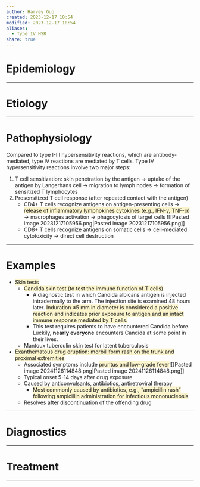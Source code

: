 ```yaml
---
author: Harvey Guo
created: 2023-12-17 10:54
modified: 2023-12-17 10:54
aliases:
  - Type IV HSR
share: true
---
```

# Epidemiology


---
# Etiology


---
# Pathophysiology
Compared to type I-III hypersensitivity reactions, which are antibody-mediated, type IV reactions are mediated by T cells. Type IV hypersensitivity reactions involve two major steps:
1. T cell sensitization: skin penetration by the antigen → uptake of the antigen by Langerhans cell → migration to lymph nodes → formation of sensitized T lymphocytes
2. Presensitized T cell response (after repeated contact with the antigen)
	- CD4+ T cells recognize antigens on antigen-presenting cells → <span style="background:rgba(240, 200, 0, 0.2)">release of inflammatory lymphokines cytokines (e.g., IFN-γ, TNF-α)</span> → macrophages activation → phagocytosis of target cells ![[Pasted image 20231217105956.png|Pasted image 20231217105956.png]]
	- CD8+ T cells recognize antigens on somatic cells → cell-mediated cytotoxicity → direct cell destruction 

---
# Examples
- <span style="background:rgba(240, 200, 0, 0.2)">Skin tests</span>
	- <span style="background:rgba(240, 200, 0, 0.2)">Candida skin test (to test the immune function of T cells)</span>
		- A diagnostic test in which Candida albicans antigen is injected intradermally to the arm. The injection site is examined 48 hours later. <span style="background:rgba(240, 200, 0, 0.2)">Induration ≥5 mm in diameter is considered a positive reaction and indicates prior exposure to antigen and an intact immune response mediated by T cells.</span>
		- This test requires patients to have encountered Candida before. Luckily, **nearly everyone** encounters Candida at some point in their lives.
	- Mantoux tuberculin skin test for latent tuberculosis
- <span style="background:rgba(240, 200, 0, 0.2)">Exanthematous drug eruption: morbilliform rash on the trunk and proximal extremities</span> 
	- Associated symptoms include <span style="background:rgba(240, 200, 0, 0.2)">pruritus and low-grade fever</span>![[Pasted image 20241126114848.png|Pasted image 20241126114848.png]]
	- Typical onset 5-14 days after drug exposure
	- Caused by anticonvulsants, antibiotics, antiretroviral therapy
		- <span style="background:rgba(240, 200, 0, 0.2)">Most commonly caused by antibiotics, e.g., “ampicillin rash” following ampicillin administration for infectious mononucleosis</span>
	- Resolves after discontinuation of the offending drug

---
# Diagnostics


---
# Treatment


---
